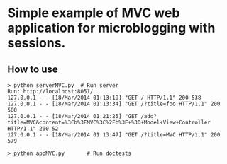 # Simple example of MVC web application for microblogging with sessions. #

## How to use ##

    > python serverMVC.py  # Run server
    Run: http://localhost:8051/
    127.0.0.1 - - [18/Mar/2014 01:13:19] "GET / HTTP/1.1" 200 538
    127.0.0.1 - - [18/Mar/2014 01:13:34] "GET /?title=foo HTTP/1.1" 200 580
    127.0.0.1 - - [18/Mar/2014 01:21:25] "GET /add?title=MVC&content=%3Cb%3EMVC%3C%2Fb%3E+%3D+Model+View+Controller HTTP/1.1" 200 52
    127.0.0.1 - - [18/Mar/2014 01:13:47] "GET /?title=MVC HTTP/1.1" 200 579

    > python appMVC.py       # Run doctests

